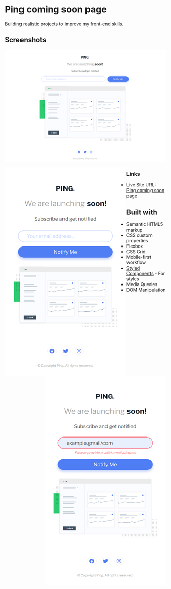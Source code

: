 # Ping coming soon page

Building realistic projects to improve my front-end skills.

## Screenshots

![](screenshots/ss-desktop.png)

<p>
<img align="left" width="380" height="650" src="screenshots/ss-mobile.png">
<img align="right" width="380" height="650" src="screenshots/ss-mobile-error.png">
</p>

### Links

- Live Site URL: [Ping coming soon page](https://p1ng-coming-soon.netlify.app/)

## Built with

- Semantic HTML5 markup
- CSS custom properties
- Flexbox
- CSS Grid
- Mobile-first workflow
- [Styled Components](https://styled-components.com/) - For styles
- Media Queries
- DOM Manipulation
